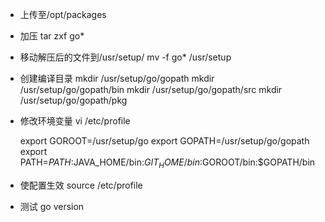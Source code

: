 - 上传至/opt/packages
- 加压
	tar zxf go*
- 移动解压后的文件到/usr/setup/
	mv -f go* /usr/setup
- 创建编译目录
	mkdir /usr/setup/go/gopath
	mkdir /usr/setup/go/gopath/bin
	mkdir /usr/setup/go/gopath/src
	mkdir /usr/setup/go/gopath/pkg
- 修改环境变量
	vi /etc/profile

	export GOROOT=/usr/setup/go
	export GOPATH=/usr/setup/go/gopath
	export PATH=$PATH:$JAVA_HOME/bin:$GIT_HOME/bin:$GOROOT/bin:$GOPATH/bin
- 使配置生效
	source /etc/profile
- 测试
	go version

